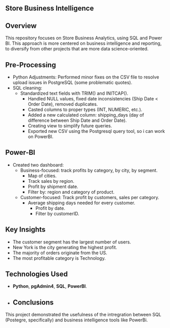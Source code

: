 ## **Store Business Intelligence**

## **Overview**
This repository focuses on Store Business Analytics, using SQL and Power BI. This approach is more centered on business intelligence and reporting, to diversify from other projects that are more data science-oriented.

## **Pre-Processing**
- Python Adjustments: Performed minor fixes on the CSV file to resolve upload issues in PostgreSQL (some problematic quotes).
- SQL cleaning:
  - Standardized text fields with TRIM() and INITCAP().
    - Handled NULL values, fixed date inconsistencies (Ship Date < Order Date), removed duplicates.
    - Casted columns to proper types (INT, NUMERIC, etc.).
    - Added a new calculated column: shipping_days (day of difference between Ship Date and Order Date).
    - Creating view to simplify future queries.
    - Exported new CSV using the Postgresql query tool, so i can work on PowerBI.
  
## **Power-BI**
- Created two dashboard:
  - Business-focused: track profits by category, by city, by segment.
    - Map of cities.
    - Track sales by region.
    - Profit by shipment date.
    - Filter by: region and category of product.
  - Customer-focused: Track profit by customers, sales per category.
    - Average shipping days needed for every customer.
      - Profit by date.
      - Filter by customerID.

## **Key Insights**
- The customer segment has the largest number of users.
- New York is the city generating the highest profit.
- The majority of orders originate from the US.
- The most profitable category is Technology.

## **Technologies Used**
- **Python**, **pgAdmin4**, **SQL**, **PowerBI**.

- ## **Conclusions**
This project demonstrated the usefulness of the intregration between SQL (Postegre, specifically) and business intelligence tools like PowerBi.
